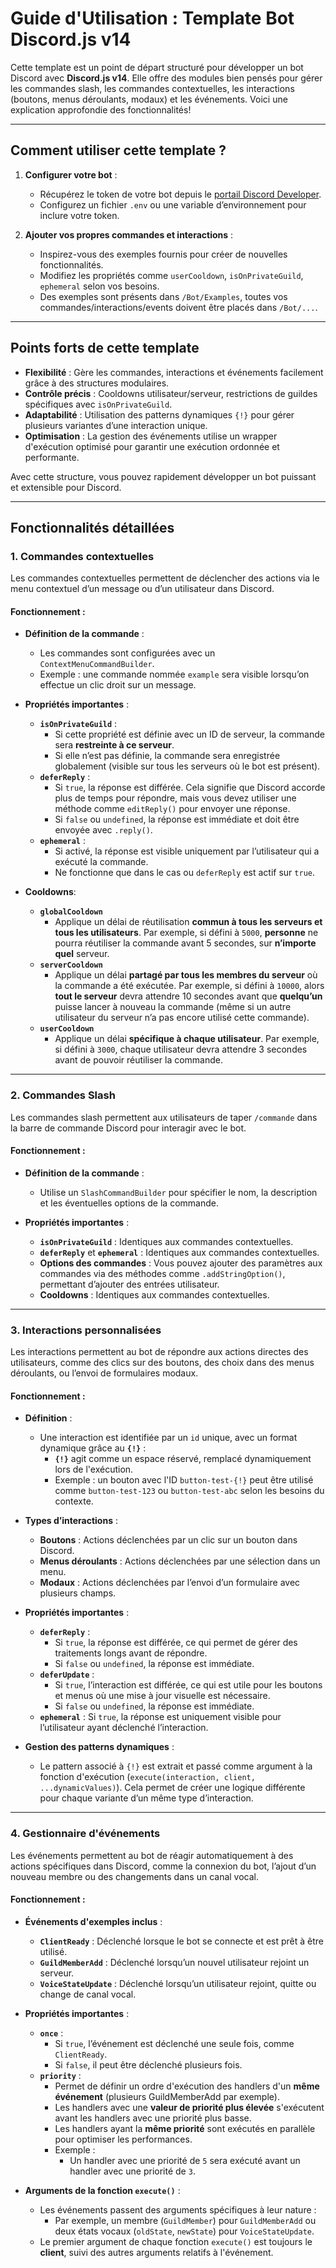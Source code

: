 # Guide d'Utilisation : Template Bot Discord.js v14

Cette template est un point de départ structuré pour développer un bot Discord avec **Discord.js v14**. Elle offre des modules bien pensés pour gérer les commandes slash, les commandes contextuelles, les interactions (boutons, menus déroulants, modaux) et les événements. Voici une explication approfondie des fonctionnalités!

---

## Comment utiliser cette template ?

1. **Configurer votre bot** :
   - Récupérez le token de votre bot depuis le [portail Discord Developer](https://discord.com/developers/applications).
   - Configurez un fichier `.env` ou une variable d’environnement pour inclure votre token.

2. **Ajouter vos propres commandes et interactions** :
   - Inspirez-vous des exemples fournis pour créer de nouvelles fonctionnalités.
   - Modifiez les propriétés comme `userCooldown`, `isOnPrivateGuild`, `ephemeral` selon vos besoins.
   - Des exemples sont présents dans `/Bot/Examples`, toutes vos commandes/interactions/events doivent être placés dans `/Bot/...`.

---

## Points forts de cette template
- **Flexibilité** : Gère les commandes, interactions et événements facilement grâce à des structures modulaires.
- **Contrôle précis** : Cooldowns utilisateur/serveur, restrictions de guildes spécifiques avec `isOnPrivateGuild`.
- **Adaptabilité** : Utilisation des patterns dynamiques `{!}` pour gérer plusieurs variantes d’une interaction unique.
- **Optimisation** : La gestion des événements utilise un wrapper d'exécution optimisé pour garantir une exécution ordonnée et performante.

Avec cette structure, vous pouvez rapidement développer un bot puissant et extensible pour Discord.

---

## Fonctionnalités détaillées

### **1. Commandes contextuelles**
Les commandes contextuelles permettent de déclencher des actions via le menu contextuel d’un message ou d’un utilisateur dans Discord.

#### Fonctionnement :
- **Définition de la commande** :
  - Les commandes sont configurées avec un `ContextMenuCommandBuilder`.
  - Exemple : une commande nommée `example` sera visible lorsqu’on effectue un clic droit sur un message.

- **Propriétés importantes** :
  - **`isOnPrivateGuild`** :
    - Si cette propriété est définie avec un ID de serveur, la commande sera **restreinte à ce serveur**.
    - Si elle n’est pas définie, la commande sera enregistrée globalement (visible sur tous les serveurs où le bot est présent).
  - **`deferReply`** :
    - Si `true`, la réponse est différée. Cela signifie que Discord accorde plus de temps pour répondre, mais vous devez utiliser une méthode comme `editReply()` pour envoyer une réponse.
    - Si `false` ou `undefined`, la réponse est immédiate et doit être envoyée avec `.reply()`.
  - **`ephemeral`** :
    - Si activé, la réponse est visible uniquement par l’utilisateur qui a exécuté la commande.
    - Ne fonctionne que dans le cas ou `deferReply` est actif sur `true`.

- **Cooldowns**:
  - **`globalCooldown`**
    - Applique un délai de réutilisation **commun à tous les serveurs et tous les utilisateurs**.
    Par exemple, si défini à `5000`, **personne** ne pourra réutiliser la commande avant 5 secondes, sur **n’importe quel** serveur.
  - **`serverCooldown`**
    - Applique un délai **partagé par tous les membres du serveur** où la commande a été exécutée.
    Par exemple, si défini à `10000`, alors **tout le serveur** devra attendre 10 secondes avant que **quelqu’un** puisse lancer à nouveau la commande (même si un autre utilisateur du serveur n’a pas encore utilisé cette commande).
  - **`userCooldown`**
    - Applique un délai **spécifique à chaque utilisateur**.
    Par exemple, si défini à `3000`, chaque utilisateur devra attendre 3 secondes avant de pouvoir réutiliser la commande.

---

### **2. Commandes Slash**
Les commandes slash permettent aux utilisateurs de taper `/commande` dans la barre de commande Discord pour interagir avec le bot.

#### Fonctionnement :
- **Définition de la commande** :
  - Utilise un `SlashCommandBuilder` pour spécifier le nom, la description et les éventuelles options de la commande.

- **Propriétés importantes** :
  - **`isOnPrivateGuild`** : Identiques aux commandes contextuelles.
  - **`deferReply`** et **`ephemeral`** : Identiques aux commandes contextuelles.
  - **Options des commandes** : Vous pouvez ajouter des paramètres aux commandes via des méthodes comme `.addStringOption()`, permettant d’ajouter des entrées utilisateur.
  - **Cooldowns** : Identiques aux commandes contextuelles.

---

### **3. Interactions personnalisées**
Les interactions permettent au bot de répondre aux actions directes des utilisateurs, comme des clics sur des boutons, des choix dans des menus déroulants, ou l’envoi de formulaires modaux.

#### Fonctionnement :
- **Définition** :
  - Une interaction est identifiée par un `id` unique, avec un format dynamique grâce au **`{!}`** :
    - **`{!}`** agit comme un espace réservé, remplacé dynamiquement lors de l'exécution.
    - Exemple : un bouton avec l'ID `button-test-{!}` peut être utilisé comme `button-test-123` ou `button-test-abc` selon les besoins du contexte.

- **Types d’interactions** :
  - **Boutons** : Actions déclenchées par un clic sur un bouton dans Discord.
  - **Menus déroulants** : Actions déclenchées par une sélection dans un menu.
  - **Modaux** : Actions déclenchées par l’envoi d’un formulaire avec plusieurs champs.

- **Propriétés importantes** :
  - **`deferReply`** :
    - Si `true`, la réponse est différée, ce qui permet de gérer des traitements longs avant de répondre.
    - Si `false` ou `undefined`, la réponse est immédiate.
  - **`deferUpdate`** :
    - Si `true`, l’interaction est différée, ce qui est utile pour les boutons et menus où une mise à jour visuelle est nécessaire.
    - Si `false` ou `undefined`, la réponse est immédiate.
  - **`ephemeral`** : Si `true`, la réponse est uniquement visible pour l’utilisateur ayant déclenché l’interaction.

- **Gestion des patterns dynamiques** :
  - Le pattern associé à `{!}` est extrait et passé comme argument à la fonction d'exécution (`execute(interaction, client, ...dynamicValues)`). Cela permet de créer une logique différente pour chaque variante d’un même type d’interaction.

---

### **4. Gestionnaire d'événements**
Les événements permettent au bot de réagir automatiquement à des actions spécifiques dans Discord, comme la connexion du bot, l’ajout d’un nouveau membre ou des changements dans un canal vocal.

#### Fonctionnement :
- **Événements d'exemples inclus** :
  - **`ClientReady`** : Déclenché lorsque le bot se connecte et est prêt à être utilisé.
  - **`GuildMemberAdd`** : Déclenché lorsqu’un nouvel utilisateur rejoint un serveur.
  - **`VoiceStateUpdate`** : Déclenché lorsqu’un utilisateur rejoint, quitte ou change de canal vocal.

- **Propriétés importantes** :
  - **`once`** :
    - Si `true`, l’événement est déclenché une seule fois, comme `ClientReady`.
    - Si `false`, il peut être déclenché plusieurs fois.
  - **`priority`** :
    - Permet de définir un ordre d'exécution des handlers d'un **même événement** (plusieurs GuildMemberAdd par exemple).
    - Les handlers avec une **valeur de priorité plus élevée** s'exécutent avant les handlers avec une priorité plus basse.
    - Les handlers ayant la **même priorité** sont exécutés en parallèle pour optimiser les performances.
    - Exemple :
      - Un handler avec une priorité de `5` sera exécuté avant un handler avec une priorité de `3`.

- **Arguments de la fonction `execute()`** :
  - Les événements passent des arguments spécifiques à leur nature :
    - Par exemple, un membre (`GuildMember`) pour `GuildMemberAdd` ou deux états vocaux (`oldState`, `newState`) pour `VoiceStateUpdate`.
  - Le premier argument de chaque fonction `execute()` est toujours le **client**, suivi des autres arguments relatifs à l'événement.
